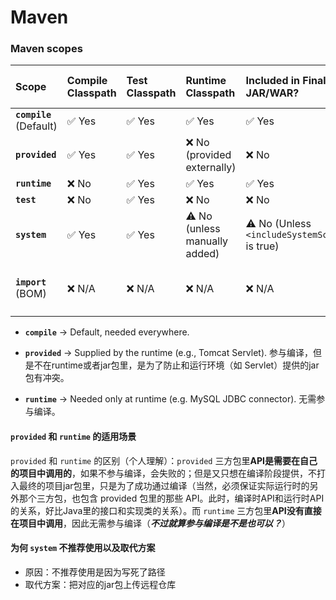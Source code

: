 # Maven

### Maven scopes

| Scope                   | Compile Classpath | Test Classpath | Runtime Classpath                    | Included in Final JAR/WAR?                           | Transitive Dependencies Included?      |
| :---------------------- | :---------------- | :------------- | :----------------------------------- | :--------------------------------------------------- | :------------------------------------- |
| **`compile`** (Default) | ✅ Yes             | ✅ Yes          | ✅ Yes                                | ✅ Yes                                                | ✅ Yes                                  |
| **`provided`**          | ✅ Yes             | ✅ Yes          | ❌ No (provided externally)           | ❌ No                                                 | ✅ Yes                                  |
| **`runtime`**           | ❌ No              | ✅ Yes          | ✅ Yes                                | ✅ Yes                                                | ✅ Yes                                  |
| **`test`**              | ❌ No              | ✅ Yes          | ❌ No                                 | ❌ No                                                 | ❌ No                                   |
| **`system`**            | ✅ Yes             | ✅ Yes          | :warning: No (unless manually added) | :warning: No (Unless `<includeSystemScope>` is true) | ❌ No                                   |
| **`import`** (BOM)      | ❌ N/A             | ❌ N/A          | ❌ N/A                                | ❌ N/A                                                | ✅ Yes (only for dependency management) |

- **`compile`** → Default, needed everywhere.

- **`provided`** → Supplied by the runtime (e.g., Tomcat Servlet). 参与编译，但是不在runtime或者jar包里，是为了防止和运行环境（如 Servlet）提供的jar包有冲突。

- **`runtime`** → Needed only at runtime (e.g. MySQL JDBC connector). 无需参与编译。



#### `provided` 和 `runtime` 的适用场景
`provided` 和 `runtime` 的区别（个人理解）：`provided` 三方包里**API是需要在自己的项目中调用的**，如果不参与编译，会失败的；但是又只想在编译阶段提供，不打入最终的项目jar包里，只是为了成功通过编译（当然，必须保证实际运行时的另外那个三方包，也包含 provided 包里的那些 API。此时，编译时API和运行时API的关系，好比Java里的接口和实现类的关系）。而  `runtime` 三方包里**API没有直接在项目中调用**，因此无需参与编译（***不过就算参与编译是不是也可以？***）



#### 为何 `system` 不推荐使用以及取代方案

* 原因：不推荐使用是因为写死了路径
* 取代方案：把对应的jar包上传远程仓库
